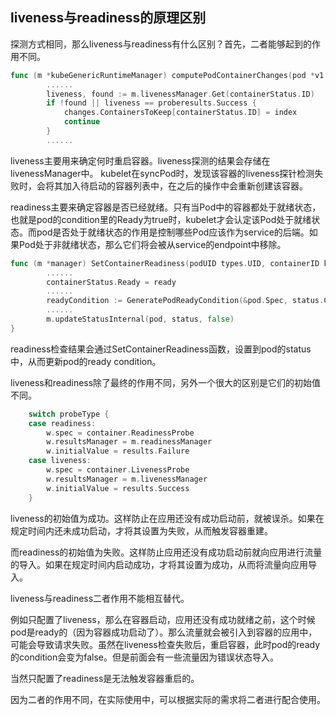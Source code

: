 ## liveness与readiness的原理区别

探测方式相同，那么liveness与readiness有什么区别？首先，二者能够起到的作用不同。

```go
func (m *kubeGenericRuntimeManager) computePodContainerChanges(pod *v1.Pod, podStatus *kubecontainer.PodStatus) podContainerSpecChanges {
        ......
        liveness, found := m.livenessManager.Get(containerStatus.ID)
		if !found || liveness == proberesults.Success {
			changes.ContainersToKeep[containerStatus.ID] = index
			continue
		}
        ......
```

liveness主要用来确定何时重启容器。liveness探测的结果会存储在livenessManager中。
kubelet在syncPod时，发现该容器的liveness探针检测失败时，会将其加入待启动的容器列表中，在之后的操作中会重新创建该容器。

readiness主要来确定容器是否已经就绪。只有当Pod中的容器都处于就绪状态，也就是pod的condition里的Ready为true时，kubelet才会认定该Pod处于就绪状态。而pod是否处于就绪状态的作用是控制哪些Pod应该作为service的后端。如果Pod处于非就绪状态，那么它们将会被从service的endpoint中移除。

```go
func (m *manager) SetContainerReadiness(podUID types.UID, containerID kubecontainer.ContainerID, ready bool) {
	    ......
    	containerStatus.Ready = ready
        ......
    	readyCondition := GeneratePodReadyCondition(&pod.Spec, status.ContainerStatuses, status.Phase)
    	......
    	m.updateStatusInternal(pod, status, false)
}
```

readiness检查结果会通过SetContainerReadiness函数，设置到pod的status中，从而更新pod的ready condition。

liveness和readiness除了最终的作用不同，另外一个很大的区别是它们的初始值不同。

```go
    switch probeType {
	case readiness:
		w.spec = container.ReadinessProbe
		w.resultsManager = m.readinessManager
		w.initialValue = results.Failure
	case liveness:
		w.spec = container.LivenessProbe
		w.resultsManager = m.livenessManager
		w.initialValue = results.Success
	}
```

liveness的初始值为成功。这样防止在应用还没有成功启动前，就被误杀。如果在规定时间内还未成功启动，才将其设置为失败，从而触发容器重建。

而readiness的初始值为失败。这样防止应用还没有成功启动前就向应用进行流量的导入。如果在规定时间内启动成功，才将其设置为成功，从而将流量向应用导入。

liveness与readiness二者作用不能相互替代。

例如只配置了liveness，那么在容器启动，应用还没有成功就绪之前，这个时候pod是ready的（因为容器成功启动了）。那么流量就会被引入到容器的应用中，可能会导致请求失败。虽然在liveness检查失败后，重启容器，此时pod的ready的condition会变为false。但是前面会有一些流量因为错误状态导入。

当然只配置了readiness是无法触发容器重启的。

因为二者的作用不同，在实际使用中，可以根据实际的需求将二者进行配合使用。